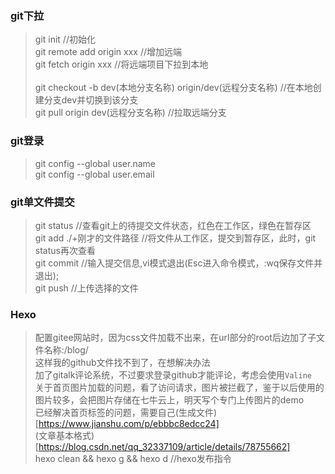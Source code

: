 ### git下拉<br>
>git init     //初始化   <br>
>git remote add origin xxx   //增加远端 <br>
>git fetch origin xxx      //将远端项目下拉到本地 <br>  
>git checkout -b dev(本地分支名称) origin/dev(远程分支名称)   //在本地创建分支dev并切换到该分支 <br>
>git pull origin dev(远程分支名称)   //拉取远端分支 <br>

### git登录
>git config --global user.name <br>
>git config --global user.email <br>

### git单文件提交
>git status     //查看git上的待提交文件状态，红色在工作区，绿色在暂存区<br>
>git add ./+刚才的文件路径  //将文件从工作区，提交到暂存区，此时，git status再次查看<br>
>git commit  //输入提交信息,vi模式退出(Esc进入命令模式，:wq保存文件并退出);<br>
>git push    //上传选择的文件<br>

### Hexo
>配置gitee网站时，因为css文件加载不出来，在url部分的root后边加了子文件名称:/blog/<br>
>这样我的github文件找不到了，在想解决办法<br>
>加了gitalk评论系统，不过要求登录github才能评论，考虑会使用`Valine`<br>
>关于首页图片加载的问题，看了访问请求，图片被拦截了，鉴于以后使用的图片较多，会把图片存储在七牛云上，明天写个专门上传图片的demo<br>
>已经解决首页标签的问题，需要自己(生成文件)[https://www.jianshu.com/p/ebbbc8edcc24]<br>
>(文章基本格式)[https://blog.csdn.net/qq_32337109/article/details/78755662]<br>
>hexo clean && hexo g && hexo d  //hexo发布指令


